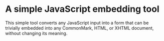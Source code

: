 A simple JavaScript embedding tool
==================================

This simple tool converts any JavaScript input into a form that can be
trivially embedded into any CommonMark, HTML, or XHTML document, without
changing its meaning.
